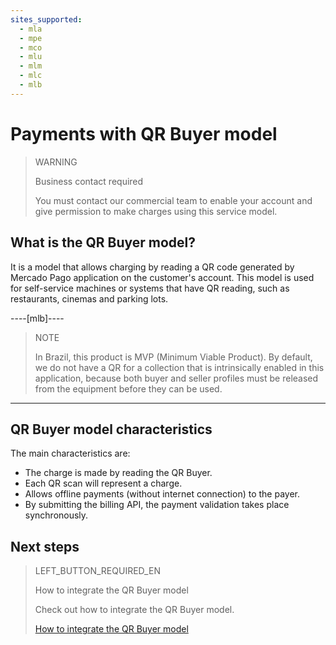 ```yaml
---
sites_supported:
  - mla
  - mpe
  - mco
  - mlu
  - mlm
  - mlc
  - mlb
---
```


# Payments with QR Buyer model

> WARNING
>
> Business contact required
>
> You must contact our commercial team to enable your account and give permission to make charges using this service model.



## What is the QR Buyer model?

It is a model that allows charging by reading a QR code generated by Mercado Pago application on the customer's account. This model is used for self-service machines or systems that have QR reading, such as restaurants, cinemas and parking lots.

----[mlb]----

> NOTE
>
> In Brazil, this product is MVP (Minimum Viable Product). By default, we do not have a QR for a collection that is intrinsically enabled in this application, because both buyer and seller profiles must be released from the equipment before they can be used. 

------------

## QR Buyer model characteristics

The main characteristics are:

- The charge is made by reading the QR Buyer.
- Each QR scan will represent a charge.
- Allows offline payments (without internet connection) to the payer.
- By submitting the billing API, the payment validation takes place synchronously.


## Next steps


> LEFT_BUTTON_REQUIRED_EN
>
> How to integrate the QR Buyer model
>
> Check out how to integrate the QR Buyer model.
>
> [How to integrate the QR Buyer model](https://www.mercadopago[FAKER][URL][DOMAIN]/developers/en/guides/in-person-payments/qr-code/qr-buyer/qr-buyer-part-b)